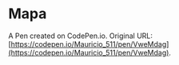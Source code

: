 # Mapa

A Pen created on CodePen.io. Original URL: [https://codepen.io/Mauricio_511/pen/VweMdag](https://codepen.io/Mauricio_511/pen/VweMdag).


